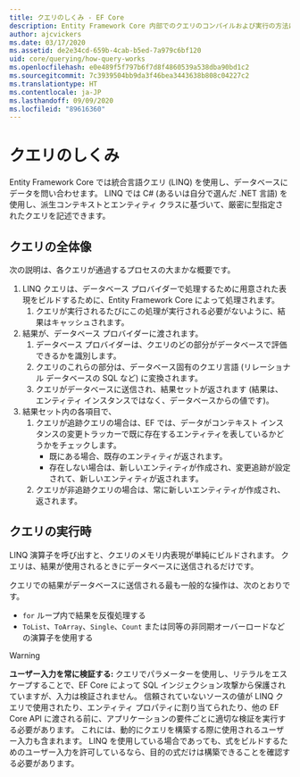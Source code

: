 ```yaml
---
title: クエリのしくみ - EF Core
description: Entity Framework Core 内部でのクエリのコンパイルおよび実行の方法に関する一般的な情報
author: ajcvickers
ms.date: 03/17/2020
ms.assetid: de2e34cd-659b-4cab-b5ed-7a979c6bf120
uid: core/querying/how-query-works
ms.openlocfilehash: e0e489f5f797b6f7d8f4860539a538dba90bd1c2
ms.sourcegitcommit: 7c3939504bb9da3f46bea3443638b808c04227c2
ms.translationtype: HT
ms.contentlocale: ja-JP
ms.lasthandoff: 09/09/2020
ms.locfileid: "89616360"
---
```

# <a name="how-queries-work"></a>クエリのしくみ

Entity Framework Core では統合言語クエリ (LINQ) を使用し、データベースにデータを問い合わせます。 LINQ では C# (あるいは自分で選んだ .NET 言語) を使用し、派生コンテキストとエンティティ クラスに基づいて、厳密に型指定されたクエリを記述できます。

## <a name="the-life-of-a-query"></a>クエリの全体像

次の説明は、各クエリが通過するプロセスの大まかな概要です。

1. LINQ クエリは、データベース プロバイダーで処理するために用意された表現をビルドするために、Entity Framework Core によって処理されます。
   1. クエリが実行されるたびにこの処理が実行される必要がないように、結果はキャッシュされます。
2. 結果が、データベース プロバイダーに渡されます。
   1. データベース プロバイダーは、クエリのどの部分がデータベースで評価できるかを識別します。
   2. クエリのこれらの部分は、データベース固有のクエリ言語 (リレーショナル データベースの SQL など) に変換されます。
   3. クエリがデータべースに送信され、結果セットが返されます (結果は、エンティティ インスタンスではなく、データベースからの値です)。
3. 結果セット内の各項目で、
   1. クエリが追跡クエリの場合は、EF では、データがコンテキスト インスタンスの変更トラッカーで既に存在するエンティティを表しているかどうかをチェックします。
      * 既にある場合、既存のエンティティが返されます。
      * 存在しない場合は、新しいエンティティが作成され、変更追跡が設定されて、新しいエンティティが返されます。
   2. クエリが非追跡クエリの場合は、常に新しいエンティティが作成され、返されます。

## <a name="when-queries-are-executed"></a>クエリの実行時

LINQ 演算子を呼び出すと、クエリのメモリ内表現が単純にビルドされます。 クエリは、結果が使用されるときにデータベースに送信されるだけです。

クエリでの結果がデータベースに送信される最も一般的な操作は、次のとおりです。

* `for` ループ内で結果を反復処理する
* `ToList`、`ToArray`、`Single`、`Count` または同等の非同期オーバーロードなどの演算子を使用する

> [!WARNING]  
> **ユーザー入力を常に検証する:** クエリでパラメーターを使用し、リテラルをエスケープすることで、EF Core によって SQL インジェクション攻撃から保護されていますが、入力は検証されません。 信頼されていないソースの値が LINQ クエリで使用されたり、エンティティ プロパティに割り当てられたり、他の EF Core API に渡される前に、アプリケーションの要件ごとに適切な検証を実行する必要があります。 これには、動的にクエリを構築する際に使用されるユーザー入力も含まれます。 LINQ を使用している場合であっても、式をビルドするためのユーザー入力を許可しているなら、目的の式だけは構築できることを確認する必要があります。
